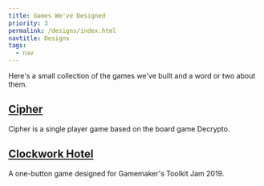 ```yaml
---
title: Games We've Designed
priority: 3
permalink: /designs/index.html
navtitle: Designs
tags:
  - nav
---
```


Here's a small collection of the games we've built and a word or two about them.

## [Cipher](http://cipher.playthistonight.com)

Cipher is a single player game based on the board game Decrypto.

## [Clockwork Hotel](https://plantwaffle.itch.io/clockwork-hotel)

A one-button game designed for Gamemaker's Toolkit Jam 2019.
